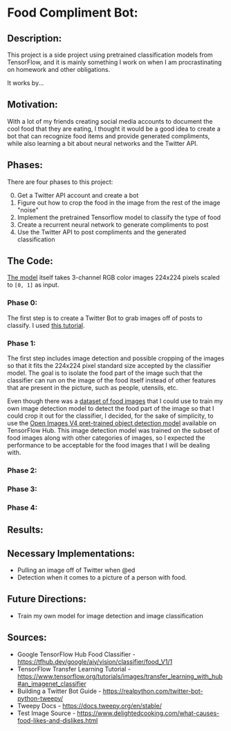 # Food Compliment Bot:

## Description:

This project is a side project using pretrained classification models from TensorFlow, and it is mainly something I work on when I am procrastinating on homework and other obligations.

It works by...

## Motivation:

With a lot of my friends creating social media accounts to document the cool food that they are eating, I thought it would be a good idea to create a bot that can recognize food items and provide generated compliments, while also learning a bit about neural networks and the Twitter API.

## Phases:

There are four phases to this project:

0. Get a Twitter API account and create a bot
1. Figure out how to crop the food in the image from the rest of the image "noise"
2. Implement the pretrained Tensorflow model to classify the type of food
3. Create a recurrent neural network to generate compliments to post
4. Use the Twitter API to post compliments and the generated classification

## The Code:

[The model](https://tfhub.dev/google/aiy/vision/classifier/food_V1/1) itself takes 3-channel RGB color images 224x224 pixels scaled to `[0, 1]` as input.

### Phase 0:

The first step is to create a Twitter Bot to grab images off of posts to classify. I used [this tutorial](https://realpython.com/twitter-bot-python-tweepy/).

### Phase 1:

The first step includes image detection and possible cropping of the images so that it fits the 224x224 pixel standard size accepted by the classifier model. The goal is to isolate the food part of the image such that the classifier can run on the image of the food itself instead of other features that are present in the picture, such as people, utensils, etc.

Even though there was a [dataset of food images](https://github.com/WuXinyang2012/openimages-food-subset) that I could use to train my own image detection model to detect the food part of the image so that I could crop it out for the classifier, I decided, for the sake of simplicity, to use the [Open Images V4 pret-trained object detection model](https://tfhub.dev/google/openimages_v4/ssd/mobilenet_v2/1) available on TensorFlow Hub. This image detection model was trained on the subset of food images along with other categories of images, so I expected the performance to be acceptable for the food images that I will be dealing with.

### Phase 2:



### Phase 3:



### Phase 4:



## Results:


## Necessary Implementations:

- Pulling an image off of Twitter when @ed
- Detection when it comes to a picture of a person with food.


## Future Directions:

- Train my own model for image detection and image classification

## Sources:

- Google TensorFlow Hub Food Classifier - https://tfhub.dev/google/aiy/vision/classifier/food_V1/1
- TensorFlow Transfer Learning Tutorial - https://www.tensorflow.org/tutorials/images/transfer_learning_with_hub#an_imagenet_classifier
- Building a Twitter Bot Guide - https://realpython.com/twitter-bot-python-tweepy/
- Tweepy Docs - https://docs.tweepy.org/en/stable/
- Test Image Source - https://www.delightedcooking.com/what-causes-food-likes-and-dislikes.html